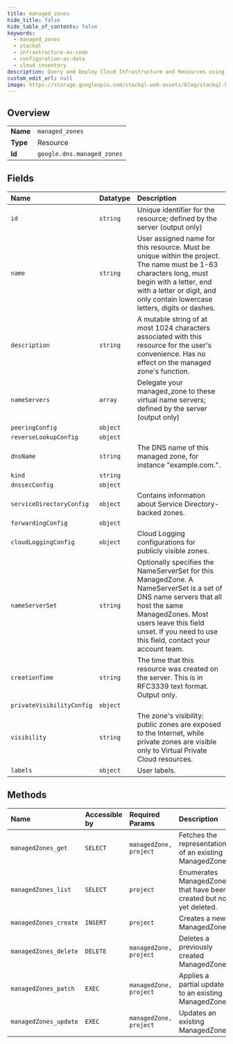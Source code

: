```yaml
---
title: managed_zones
hide_title: false
hide_table_of_contents: false
keywords:
  - managed_zones
  - stackql
  - infrastructure-as-code
  - configuration-as-data
  - cloud inventory
description: Query and Deploy Cloud Infrastructure and Resources using SQL
custom_edit_url: null
image: https://storage.googleapis.com/stackql-web-assets/blog/stackql-blog-post-featured-image.png
---
```

  
    

## Overview
<table><tbody>
<tr><td><b>Name</b></td><td><code>managed_zones</code></td></tr>
<tr><td><b>Type</b></td><td>Resource</td></tr>
<tr><td><b>Id</b></td><td><code>google.dns.managed_zones</code></td></tr>
</tbody></table>

## Fields
| Name | Datatype | Description |
|:-----|:---------|:------------|
| `id` | `string` | Unique identifier for the resource; defined by the server (output only) |
| `name` | `string` | User assigned name for this resource. Must be unique within the project. The name must be 1-63 characters long, must begin with a letter, end with a letter or digit, and only contain lowercase letters, digits or dashes. |
| `description` | `string` | A mutable string of at most 1024 characters associated with this resource for the user's convenience. Has no effect on the managed zone's function. |
| `nameServers` | `array` | Delegate your managed_zone to these virtual name servers; defined by the server (output only) |
| `peeringConfig` | `object` |  |
| `reverseLookupConfig` | `object` |  |
| `dnsName` | `string` | The DNS name of this managed zone, for instance "example.com.". |
| `kind` | `string` |  |
| `dnssecConfig` | `object` |  |
| `serviceDirectoryConfig` | `object` | Contains information about Service Directory-backed zones. |
| `forwardingConfig` | `object` |  |
| `cloudLoggingConfig` | `object` | Cloud Logging configurations for publicly visible zones. |
| `nameServerSet` | `string` | Optionally specifies the NameServerSet for this ManagedZone. A NameServerSet is a set of DNS name servers that all host the same ManagedZones. Most users leave this field unset. If you need to use this field, contact your account team. |
| `creationTime` | `string` | The time that this resource was created on the server. This is in RFC3339 text format. Output only. |
| `privateVisibilityConfig` | `object` |  |
| `visibility` | `string` | The zone's visibility: public zones are exposed to the Internet, while private zones are visible only to Virtual Private Cloud resources. |
| `labels` | `object` | User labels. |
## Methods
| Name | Accessible by | Required Params | Description |
|:-----|:--------------|:----------------|:------------|
| `managedZones_get` | `SELECT` | `managedZone, project` | Fetches the representation of an existing ManagedZone. |
| `managedZones_list` | `SELECT` | `project` | Enumerates ManagedZones that have been created but not yet deleted. |
| `managedZones_create` | `INSERT` | `project` | Creates a new ManagedZone. |
| `managedZones_delete` | `DELETE` | `managedZone, project` | Deletes a previously created ManagedZone. |
| `managedZones_patch` | `EXEC` | `managedZone, project` | Applies a partial update to an existing ManagedZone. |
| `managedZones_update` | `EXEC` | `managedZone, project` | Updates an existing ManagedZone. |
